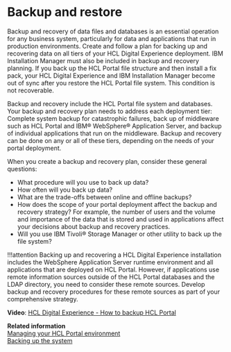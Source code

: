 # Backup and restore

Backup and recovery of data files and databases is an essential operation for any business system, particularly for data and applications that run in production environments. Create and follow a plan for backing up and recovering data on all tiers of your HCL Digital Experience deployment. IBM Installation Manager must also be included in backup and recovery planning. If you back up the HCL Portal file structure and then install a fix pack, your HCL Digital Experience and IBM Installation Manager become out of sync after you restore the HCL Portal file system. This condition is not recoverable.

Backup and recovery include the HCL Portal file system and databases. Your backup and recovery plan needs to address each deployment tier: Complete system backup for catastrophic failures, back up of middleware such as HCL Portal and IBM® WebSphere® Application Server, and backup of individual applications that run on the middleware. Backup and recovery can be done on any or all of these tiers, depending on the needs of your portal deployment.

When you create a backup and recovery plan, consider these general questions:

-   What procedure will you use to back up data?
-   How often will you back up data?
-   What are the trade-offs between online and offline backups?
-   How does the scope of your portal deployment affect the backup and recovery strategy? For example, the number of users and the volume and importance of the data that is stored and used in applications affect your decisions about backup and recovery practices.
-   Will you use IBM Tivoli® Storage Manager or other utility to back up the file system?

!!!attention
    Backing up and recovering a HCL Digital Experience installation includes the WebSphere Application Server runtime environment and all applications that are deployed on HCL Portal. However, if applications use remote information sources outside of the HCL Portal databases and the LDAP directory, you need to consider these remote sources. Develop backup and recovery procedures for these remote sources as part of your comprehensive strategy.

**Video**: [HCL Digital Experience - How to backup HCL Portal](https://www.youtube.com/watch?v=3cjA9IUMJow)

**Related information**  
[Managing your HCL Portal environment](../manage_portal_using_iim/index.md)<br>
[Backing up the system](../migrate/preparing_source_env/back_up_the_system.md)

